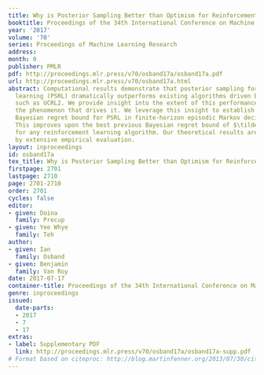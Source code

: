```yaml
---
title: Why is Posterior Sampling Better than Optimism for Reinforcement Learning?
booktitle: Proceedings of the 34th International Conference on Machine Learning
year: '2017'
volume: '70'
series: Proceedings of Machine Learning Research
address: 
month: 0
publisher: PMLR
pdf: http://proceedings.mlr.press/v70/osband17a/osband17a.pdf
url: http://proceedings.mlr.press/v70/osband17a.html
abstract: Computational results demonstrate that posterior sampling for reinforcement
  learning (PSRL) dramatically outperforms existing algorithms driven by optimism,
  such as UCRL2. We provide insight into the extent of this performance boost and
  the phenomenon that drives it. We leverage this insight to establish an $\tildeO(H\sqrtSAT)$
  Bayesian regret bound for PSRL in finite-horizon episodic Markov decision processes.
  This improves upon the best previous Bayesian regret bound of $\tildeO(H S \sqrtAT)$
  for any reinforcement learning algorithm. Our theoretical results are supported
  by extensive empirical evaluation.
layout: inproceedings
id: osband17a
tex_title: Why is Posterior Sampling Better than Optimism for Reinforcement Learning?
firstpage: 2701
lastpage: 2710
page: 2701-2710
order: 2701
cycles: false
editor:
- given: Doina
  family: Precup
- given: Yee Whye
  family: Teh
author:
- given: Ian
  family: Osband
- given: Benjamin
  family: Van Roy
date: 2017-07-17
container-title: Proceedings of the 34th International Conference on Machine Learning
genre: inproceedings
issued:
  date-parts:
  - 2017
  - 7
  - 17
extras:
- label: Supplementary PDF
  link: http://proceedings.mlr.press/v70/osband17a/osband17a-supp.pdf
# Format based on citeproc: http://blog.martinfenner.org/2013/07/30/citeproc-yaml-for-bibliographies/
---
```

